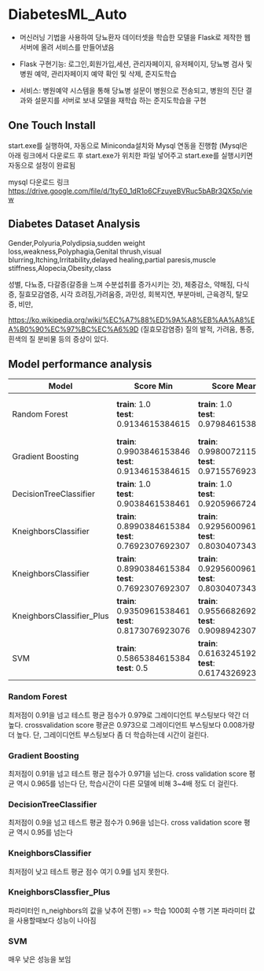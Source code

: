 # DiabetesML_Auto

* 머신러닝 기법을 사용하여 당뇨환자 데이터셋을 학습한 모델을 Flask로 제작한 웹서버에 올려 서비스를 만들어냈음 
* Flask 구현기능: 로그인,회원가입,세션, 관리자페이지, 유저페이지, 당뇨병 검사 및 병원 예약, 관리자페이지 예약 확인 및 삭제, 준지도학습

* 서비스: 병원예약 시스템을 통해 당뇨병 설문이 병원으로 전송되고, 병원의 진단 결과와 설문지를 서버로 보내 모델을 재학습 하는 준지도학습을 구현

## One Touch Install
start.exe를 실행하여, 자동으로 Miniconda설치와 Mysql 연동을 진행함 (Mysql은 아래 링크에서 다운로드 후 start.exe가 위치한 파일 넣어주고 start.exe를 실행시키면 자동으로 
설정이 완료됨

mysql 다운로드 링크
https://drive.google.com/file/d/1tyE0_1dR1o6CFzuyeBVRuc5bABr3QX5p/view

## Diabetes Dataset Analysis

Gender,Polyuria,Polydipsia,sudden weight loss,weakness,Polyphagia,Genital thrush,visual blurring,Itching,Irritability,delayed healing,partial paresis,muscle stiffness,Alopecia,Obesity,class

성별, 다뇨증, 다갈증(갈증을 느껴 수분섭취를 증가시키는 것), 체중감소, 약해짐, 다식증, 질효모감염증, 시각 흐려짐,가려움증, 과민성, 회복지연, 부분마비, 근육경직, 탈모증, 비만, 

https://ko.wikipedia.org/wiki/%EC%A7%88%ED%9A%A8%EB%AA%A8%EA%B0%90%EC%97%BC%EC%A6%9D
(질효모감염증) 질의 발적, 가려움, 통증, 흰색의 질 분비물 등의 증상이 있다.


## Model performance analysis


|        Model      |   Score Min   |   Score Mean   |   Cross Score Min   |   Cross Score Mean   |
|-------------------|---------------|----------------|---------------------|----------------------|
| Random Forest     | <b>train</b>: 1.0 <br><b>test</b>: 0.9134615384615 | <b>train</b>: 1.0 <br><b>test</b>: 0.9798461538461 | <b>train</b>: 0.9993975903614 <br><b>test</b>: 0.9496270797475 | <b>train</b>: 0.9999993975903 <br><b>test</b>: 0.9730432013769 |
| Gradient Boosting     | <b>train</b>: 0.9903846153846 <br><b>test</b>: 0.9134615384615 | <b>train</b>: 0.9980072115384 <br><b>test</b>: 0.9715576923076 | <b>train</b>: 0.9963963963963 <br><b>test</b>: 0.9374641422834 | <b>train</b>: 0.9994549314374 <br><b>test</b>: 0.9655523235800 |
| DecisionTreeClassifier     | <b>train</b>: 1.0 <br><b>test</b>: 0.9038461538461 | <b>train</b>: 1.0 <br><b>test</b>: 0.9205966724039 | <b>train</b>: 1.0<br><b>test</b>: 0.9205966724039 | <b>train</b>: 1.0  <br><b>test</b>: 0.9547946643717 |
| KneighborsClassifier     | <b>train</b>: 0.8990384615384 <br><b>test</b>: 0.7692307692307 | <b>train</b>: 0.9295600961538<br><b>test</b>: 0.8030407343660 | <b>train</b>: 0.8912207388111<br><b>test</b>: 0.8030407343660 | <b>train</b>: 0.915234163681  <br><b>test</b>: 0.8588829030407 |
| KneighborsClassifier     | <b>train</b>: 0.8990384615384 <br><b>test</b>: 0.7692307692307 | <b>train</b>: 0.9295600961538<br><b>test</b>: 0.8030407343660 | <b>train</b>: 0.8912207388111<br><b>test</b>: 0.8030407343660 | <b>train</b>: 0.915234163681  <br><b>test</b>: 0.8588829030407 |
| KneighborsClassifier_Plus     | <b>train</b>: 0.9350961538461 <br><b>test</b>: 0.8173076923076 | <b>train</b>: 0.9556682692307<br><b>test</b>: 0.9098942307692 | <b>train</b>: 0.9302923405333<br><b>test</b>: 0.8486230636833 | <b>train</b>: 0.9499196334889  <br><b>test</b>: 0.893440562248 |
| SVM    | <b>train</b>: 0.5865384615384 <br><b>test</b>: 0.5 | <b>train</b>: 0.6163245192307<br><b>test</b>: 0.6174326923076 | <b>train</b>: 0.5865389485871<br><b>test</b>: 0.5841652323580 | <b>train</b>: 0.6158167842541  <br><b>test</b>: 0.6153324440619 |


### Random Forest
최저점이 0.91을 넘고 테스트 평균 점수가 0.979로 그레이디언트 부스팅보다 약간 더 높다. 
crossvalidation score 평균은 0.973으로 그레이디언트 부스팅보다 0.008가량 더 높다.
단, 그레이디언트 부스팅보다 좀 더 학습하는데 시간이 걸린다.

### Gradient Boosting
최저점이 0.91을 넘고 테스트 평균 점수가 0.971을 넘는다. cross validation score 평균 역시 0.965를 넘는다
단, 학습시간이 다른 모델에 비해 3~4배 정도 더 걸린다.

### DecisionTreeClassifier
최저점이 0.9을 넘고 테스트 평균 점수가 0.96을 넘는다. cross validation score 평균 역시 0.95를 넘는다

### KneighborsClassifier
최저점이 낮고 테스트 평균 점수 여기 0.9를 넘지 못한다.


### KneighborsClassfier_Plus
파라미터인 n_neighbors의 값을 낮추어 진행) => 학습 1000회 수행 
기본 파라미터 값을 사용할때보다 성능이 나아짐

### SVM
매우 낮은 성능을 보임
